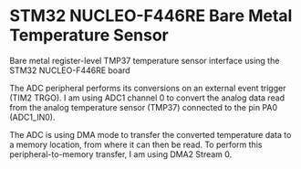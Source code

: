 # STM32 NUCLEO-F446RE Bare Metal Temperature Sensor

Bare metal register-level TMP37 temperature sensor interface using the STM32 NUCLEO-F446RE board

The ADC peripheral performs its conversions on an external event trigger (TIM2 TRGO). I am using ADC1 channel 0 to convert the analog data read from the analog temperature sensor (TMP37) connected to the pin PA0 (ADC1_IN0).

The ADC is using DMA mode to transfer the converted temperature data to a memory location, from where it can then be read. To perform this peripheral-to-memory transfer, I am using DMA2 Stream 0.

